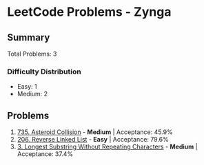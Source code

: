 # LeetCode Problems - Zynga

## Summary
Total Problems: 3

### Difficulty Distribution

- Easy: 1
- Medium: 2

## Problems

1. [735. Asteroid Collision](https://leetcode.com/problems/asteroid-collision/) - **Medium** | Acceptance: 45.9%
2. [206. Reverse Linked List](https://leetcode.com/problems/reverse-linked-list/) - **Easy** | Acceptance: 79.6%
3. [3. Longest Substring Without Repeating Characters](https://leetcode.com/problems/longest-substring-without-repeating-characters/) - **Medium** | Acceptance: 37.4%